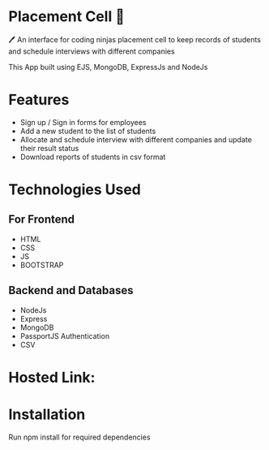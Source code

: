<div>
  <h1> Placement Cell 📝</h1
  <p>🖊️ An interface for coding ninjas placement cell to keep records of students and schedule interviews with different companies</p>
  <p>This App built using EJS, MongoDB, ExpressJs and NodeJs</p>
</div>

# Features
<ul>
<li> Sign up / Sign in forms for employees</li>
<li> Add a new student to the list of students</li>  
<li>Allocate and schedule interview with different companies and update their result status</li>
<li>Download reports of students in csv format</li>
</ul>

# Technologies Used
<h2>For Frontend</h2>
<ul>
<li> HTML </li>
 <li>CSS</li>
 <Li>JS</Li>
 <li>BOOTSTRAP</li>
</ul>

<h2> Backend and Databases</h2>
<ul>
 <li>NodeJs</li>
 <li>Express</li>
 <li>MongoDB</li>
 <li>PassportJS Authentication</li>
  <li>CSV</li>
</ul>

# Hosted Link:
# Installation
Run npm install for required dependencies

